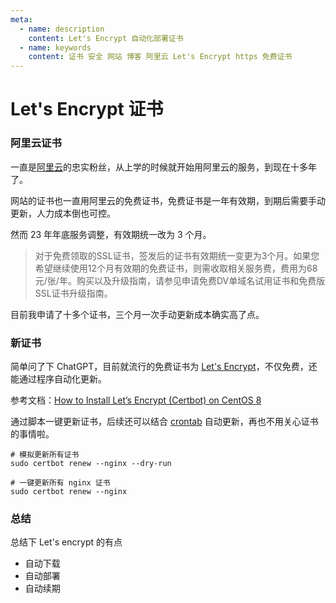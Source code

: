 ```yaml
---
meta:
  - name: description
    content: Let's Encrypt 自动化部署证书
  - name: keywords
    content: 证书 安全 网站 博客 阿里云 Let's Encrypt https 免费证书
---
```

# Let's Encrypt 证书

### 阿里云证书

一直是[阿里云](http://aliyun.com/)的忠实粉丝，从上学的时候就开始用阿里云的服务，到现在十多年了。

<ImgView title="阿里云" url="https://2.z.wiki/autoupload/20240324/uWpp.225X225-image.png" />


网站的证书也一直用阿里云的免费证书，免费证书是一年有效期，到期后需要手动更新，人力成本倒也可控。

<ImgView title="阿里云证书" url="https://2.z.wiki/autoupload/20240323/o3Zk.266X2442-image.png" />


然而 23 年年底服务调整，有效期统一改为 3 个月。

> 对于免费领取的SSL证书，签发后的证书有效期统一变更为3个月。如果您希望继续使用12个月有效期的免费证书，则需收取相关服务费，费用为68元/张/年。购买以及升级指南，请参见申请免费DV单域名试用证书和免费版SSL证书升级指南。

<ImgView title="阿里云证书" url="https://1.z.wiki/autoupload/20240323/UzdD.1028X1848-image.png" />

目前我申请了十多个证书，三个月一次手动更新成本确实高了点。

### 新证书

简单问了下 ChatGPT，目前就流行的免费证书为 [Let's Encrypt](https://letsencrypt.org/)，不仅免费，还能通过程序自动化更新。

<ImgView title="Let's Encrypt 证书" url="https://3.z.wiki/autoupload/20240323/PxjN.148X234-image.png" />



参考文档：[How to Install Let’s Encrypt (Certbot) on CentOS 8](https://tecadmin.net/how-to-install-certbot-on-centos-8/)


通过脚本一键更新证书，后续还可以结合 [crontab](https://z.wiki/snippets/shell/crontab.html) 自动更新，再也不用关心证书的事情啦。

<ImgView title="Let's Encrypt 证书" url="https://6.z.wiki/autoupload/20240323/rFHJ.600X1173-cert.gif" />


```shell
# 模拟更新所有证书
sudo certbot renew --nginx --dry-run

# 一键更新所有 nginx 证书
sudo certbot renew --nginx
```


### 总结

总结下 Let's encrypt 的有点

* 自动下载
* 自动部署
* 自动续期

<ImgView title="Let's Encrypt 证书" url="https://z.wiki/autoupload/20240324/2NA9.225X225-image.png" />

